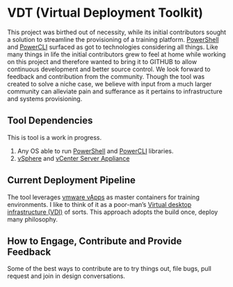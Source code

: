 # VDT (Virtual Deployment Toolkit)

This project was birthed out of necessity, while its initial contributors sought a solution to streamline the provisioning of a training platform. [PowerShell](https://github.com/PowerShell/PowerShell) and [PowerCLI]( https://www.powershellgallery.com/packages/VMware.PowerCLI/10.1.1.8827524) surfaced as got to technologies considering all things. Like many things in life the initial contributors grew to feel at home while working on this project and therefore wanted to bring it to GITHUB to allow continuous development and better source control. We look forward to feedback and contribution from the community. Though the tool was created to solve a niche case, we believe with input from a much larger community can alleviate pain and sufferance as it pertains to infrastructure and systems provisioning.

## Tool Dependencies

This is tool is a work in progress.
1. Any OS able to run [PowerShell](https://github.com/PowerShell/PowerShell) and [PowerCLI]( https://www.powershellgallery.com/packages/VMware.PowerCLI/10.1.1.8827524) libraries.
2. [vSphere](https://www.vmware.com/products/vsphere.html) and [vCenter Server Appliance](https://docs.vmware.com/en/VMware-vSphere/6.5/com.vmware.vsphere.vcsa.doc/GUID-223C2821-BD98-4C7A-936B-7DBE96291BA4.html)

## Current Deployment Pipeline 

The tool leverages [vmware vApps](https://pubs.vmware.com/vca/index.jsp?topic=%2Fcom.vmware.vca.od.ug.doc%2FGUID-3F4BF45F-89CE-4478-B6D5-5BD7EE749C08.html) as master containers for training environments. I like to think of it as a poor-man’s [Virtual desktop infrastructure (VDI)](https://searchvirtualdesktop.techtarget.com/definition/virtual-desktop-infrastructure-VDI) of sorts. This approach adopts the build once, deploy many philosophy.

## How to Engage, Contribute and Provide Feedback
Some of the best ways to contribute are to try things out, file bugs, pull request and join in design conversations.
